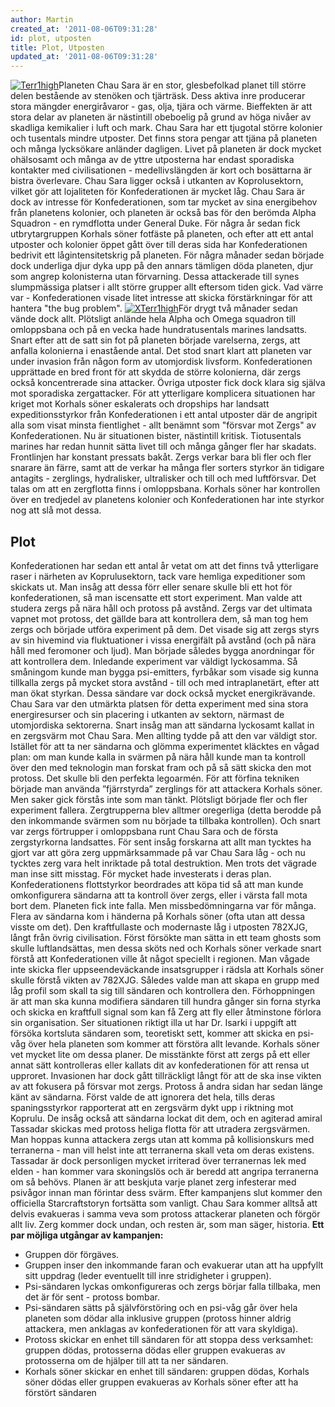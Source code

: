 ```yaml
---
author: Martin
created_at: '2011-08-06T09:31:28'
id: plot, utposten
title: Plot, Utposten
updated_at: '2011-08-06T09:31:28'
---
```

[<img src="http://kampanj.ripperdoc.net/wp-content/uploads/Terr1high-300x225.jpg" title="Terr1high" class="alignright size-medium wp-image-766" />]Planeten Chau Sara är en stor, glesbefolkad planet till större delen bestående av stenöken och tjärträsk. Dess aktiva inre producerar stora mängder energiråvaror - gas, olja, tjära och värme. Bieffekten är att stora delar av planeten är nästintill obeboelig på grund av höga nivåer av skadliga kemikalier i luft och mark. Chau Sara har ett tjugotal större kolonier och tusentals mindre utposter. Det finns stora pengar att tjäna på planeten och många lycksökare anländer dagligen. Livet på planeten är dock mycket ohälsosamt och många av de yttre utposterna har endast sporadiska kontakter med civilisationen - medellivslängden är kort och bosättarna är bistra överlevare. Chau Sara ligger också i utkanten av Koprolusektorn, vilket gör att lojaliteten för Konfederationen är mycket låg. Chau Sara är dock av intresse för Konfederationen, som tar mycket av sina energibehov från planetens kolonier, och planeten är också bas för den berömda Alpha Squadron - en rymdflotta under General Duke. För några år sedan fick utbrytargruppen Korhals söner fotfäste på planeten, och efter att ett antal utposter och kolonier öppet gått över till deras sida har Konfederationen bedrivit ett lågintensitetskrig på planeten. För några månader sedan började dock underliga djur dyka upp på den annars tämligen döda planeten, djur som angrep kolonisterna utan förvarning. Dessa attackerade till synes slumpmässiga platser i allt större grupper allt eftersom tiden gick. Vad värre var - Konfederationen visade litet intresse att skicka förstärkningar för att hantera "the bug problem". [<img src="http://kampanj.ripperdoc.net/wp-content/uploads/XTerr1high-300x225.jpg" title="XTerr1high" class="alignright size-medium wp-image-767" />]För drygt två månader sedan vände dock allt. Plötsligt anlände hela Alpha och Omega squadron till omloppsbana och på en vecka hade hundratusentals marines landsatts. Snart efter att de satt sin fot på planeten började varelserna, zergs, att anfalla kolonierna i enastående antal. Det stod snart klart att planeten var under invasion från någon form av utomjordisk livsform. Konfederationen upprättade en bred front för att skydda de större kolonierna, där zergs också koncentrerade sina attacker. Övriga utposter fick dock klara sig själva mot sporadiska zergattacker. För att ytterligare komplicera situationen har kriget mot Korhals söner eskalerats och dropships har landsatt expeditionsstyrkor från Konfederationen i ett antal utposter där de angripit alla som visat minsta fientlighet - allt benämnt som "försvar mot Zergs" av Konfederationen. Nu är situationen bister, nästintill kritisk. Tiotusentals marines har redan hunnit sätta livet till och många gånger fler har skadats. Frontlinjen har konstant pressats bakåt. Zergs verkar bara bli fler och fler snarare än färre, samt att de verkar ha många fler sorters styrkor än tidigare antagits - zerglings, hydralisker, ultralisker och till och med luftförsvar. Det talas om att en zergflotta finns i omloppsbana. Korhals söner har kontrollen över en tredjedel av planetens kolonier och Konfederationen har inte styrkor nog att slå mot dessa.

## Plot

Konfederationen har sedan ett antal år vetat om att det finns två ytterligare raser i närheten av Koprulusektorn, tack vare hemliga expeditioner som skickats ut. Man insåg att dessa förr eller senare skulle bli ett hot för konfederationen, så man iscensatte ett stort experiment. Man valde att studera zergs på nära håll och protoss på avstånd. Zergs var det ultimata vapnet mot protoss, det gällde bara att kontrollera dem, så man tog hem zergs och började utföra experiment på dem. Det visade sig att zergs styrs av sin hivemind via fluktuationer i vissa energifält på avstånd (och på nära håll med feromoner och ljud). Man började således bygga anordningar för att kontrollera dem. Inledande experiment var väldigt lyckosamma. Så småningom kunde man bygga psi-emitters, fyrbåkar som visade sig kunna tillkalla zergs på mycket stora avstånd - till och med intraplanetärt, efter att man ökat styrkan. Dessa sändare var dock också mycket energikrävande. Chau Sara var den utmärkta platsen för detta experiment med sina stora energiresurser och sin placering i utkanten av sektorn, närmast de utomjordiska sektorerna. Snart insåg man att sändarna lyckosamt kallat in en zergsvärm mot Chau Sara. Men allting tydde på att den var väldigt stor. Istället för att ta ner sändarna och glömma experimentet kläcktes en vågad plan: om man kunde kalla in svärmen på nära håll kunde man ta kontroll över den med teknologin man forskat fram och på så sätt skicka den mot protoss. Det skulle bli den perfekta legoarmén. För att förfina tekniken började man använda ”fjärrstyrda” zerglings för att attackera Korhals söner. Men saker gick förstås inte som man tänkt. Plötsligt började fler och fler experiment fallera. Zergtrupperna blev alltmer oregerliga (detta berodde på den inkommande svärmen som nu började ta tillbaka kontrollen). Och snart var zergs förtrupper i omloppsbana runt Chau Sara och de första zergstyrkorna landsattes. För sent insåg forskarna att allt man tycktes ha gjort var att göra zerg uppmärksammade på var Chau Sara låg - och nu tycktes zerg vara helt inriktade på total destruktion. Men trots det vägrade man inse sitt misstag. För mycket hade investerats i deras plan. Konfederationens flottstyrkor beordrades att köpa tid så att man kunde omkonfigurera sändarna att ta kontroll över zergs, eller i värsta fall mota bort dem. Planeten fick inte falla. Men missbedömningarna var för många. Flera av sändarna kom i händerna på Korhals söner (ofta utan att dessa visste om det). Den kraftfullaste och modernaste låg i utposten 782XJG, långt från övrig civilisation. Först försökte man sätta in ett team ghosts som skulle luftlandsättas, men dessa sköts ned och Korhals söner verkade snart förstå att Konfederationen ville åt något speciellt i regionen. Man vågade inte skicka fler uppseendeväckande insatsgrupper i rädsla att Korhals söner skulle förstå vikten av 782XJG. Således valde man att skapa en grupp med låg profil som skall ta sig till sändaren och kontrollera den. Förhoppningen är att man ska kunna modifiera sändaren till hundra gånger sin forna styrka och skicka en kraftfull signal som kan få Zerg att fly eller åtminstone förlora sin organisation. Ser situationen riktigt illa ut har Dr. Isarki i uppgift att försöka kortsluta sändaren som, teoretiskt sett, kommer att skicka en psi-våg över hela planeten som kommer att förstöra allt levande. Korhals söner vet mycket lite om dessa planer. De misstänkte först att zergs på ett eller annat sätt kontrolleras eller kallats dit av konfederationen för att rensa ut upproret. Invasionen har dock gått tillräckligt långt för att de ska inse vikten av att fokusera på försvar mot zergs. Protoss å andra sidan har sedan länge känt av sändarna. Först valde de att ignorera det hela, tills deras spaningsstyrkor rapporterat att en zergsvärm dykt upp i riktning mot Koprulu. De insåg också att sändarna lockat dit dem, och en agiterad amiral Tassadar skickas med protoss heliga flotta för att utradera zergsvärmen. Man hoppas kunna attackera zergs utan att komma på kollisionskurs med terranerna - man vill helst inte att terranerna skall veta om deras existens. Tassadar är dock personligen mycket irriterad över terranernas lek med elden - han kommer vara skoningslös och är beredd att angripa terranerna om så behövs. Planen är att beskjuta varje planet zerg infesterar med psivågor innan man förintar dess svärm. Efter kampanjens slut kommer den officiella Starcraftstoryn fortsätta som vanligt. Chau Sara kommer alltså att delvis evakueras i samma veva som protoss attackerar planeten och förgör allt liv. Zerg kommer dock undan, och resten är, som man säger, historia. **Ett par möjliga utgångar av kampanjen:**

-   Gruppen dör förgäves.
-   Gruppen inser den inkommande faran och evakuerar utan att ha uppfyllt sitt uppdrag (leder eventuellt till inre stridigheter i gruppen).
-   Psi-sändaren lyckas omkonfigureras och zergs börjar falla tillbaka, men det är för sent - protoss bombar.
-   Psi-sändaren sätts på självförstöring och en psi-våg går över hela planeten som dödar alla inklusive gruppen (protoss hinner aldrig attackera, men anklagas av konfederationen för att vara skyldiga).
-   Protoss skickar en enhet till sändaren för att stoppa dess verksamhet: gruppen dödas, protosserna dödas eller gruppen evakueras av protosserna om de hjälper till att ta ner sändaren.
-   Korhals söner skickar en enhet till sändaren: gruppen dödas, Korhals söner dödas eller gruppen evakueras av Korhals söner efter att ha förstört sändaren

  [<img src="http://kampanj.ripperdoc.net/wp-content/uploads/Terr1high-300x225.jpg" title="Terr1high" class="alignright size-medium wp-image-766" />]: http://kampanj.ripperdoc.net/wp-content/uploads/Terr1high.jpg
  [<img src="http://kampanj.ripperdoc.net/wp-content/uploads/XTerr1high-300x225.jpg" title="XTerr1high" class="alignright size-medium wp-image-767" />]: http://kampanj.ripperdoc.net/wp-content/uploads/XTerr1high.jpg